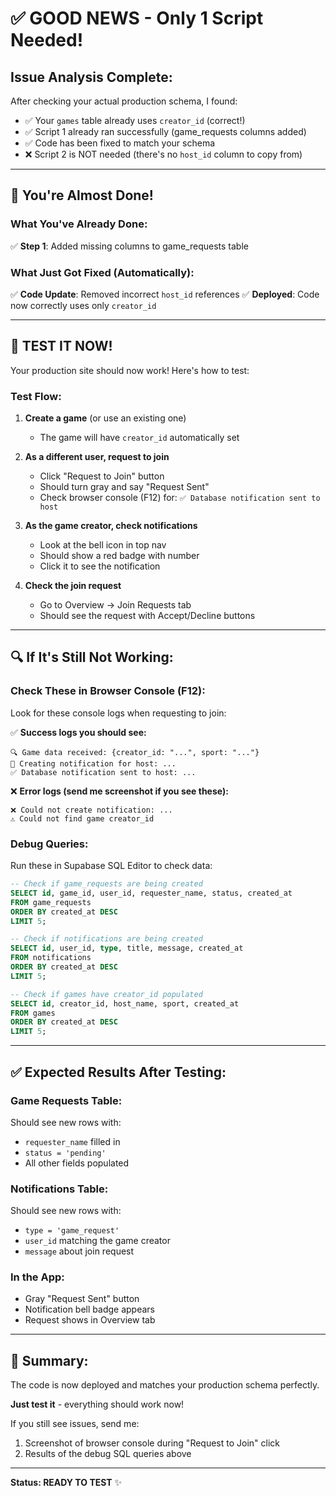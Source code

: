 # ✅ GOOD NEWS - Only 1 Script Needed!

## Issue Analysis Complete:
After checking your actual production schema, I found:
- ✅ Your `games` table already uses `creator_id` (correct!)
- ✅ Script 1 already ran successfully (game_requests columns added)
- ✅ Code has been fixed to match your schema
- ❌ Script 2 is NOT needed (there's no `host_id` column to copy from)

---

## 🎉 You're Almost Done!

### What You've Already Done:
✅ **Step 1**: Added missing columns to game_requests table

### What Just Got Fixed (Automatically):
✅ **Code Update**: Removed incorrect `host_id` references
✅ **Deployed**: Code now correctly uses only `creator_id`

---

## 🧪 TEST IT NOW!

Your production site should now work! Here's how to test:

### Test Flow:
1. **Create a game** (or use an existing one)
   - The game will have `creator_id` automatically set

2. **As a different user, request to join**
   - Click "Request to Join" button
   - Should turn gray and say "Request Sent"
   - Check browser console (F12) for: `✅ Database notification sent to host`

3. **As the game creator, check notifications**
   - Look at the bell icon in top nav
   - Should show a red badge with number
   - Click it to see the notification

4. **Check the join request**
   - Go to Overview → Join Requests tab
   - Should see the request with Accept/Decline buttons

---

## 🔍 If It's Still Not Working:

### Check These in Browser Console (F12):

Look for these console logs when requesting to join:

✅ **Success logs you should see:**
```
🔍 Game data received: {creator_id: "...", sport: "..."}
🎯 Creating notification for host: ...
✅ Database notification sent to host: ...
```

❌ **Error logs (send me screenshot if you see these):**
```
❌ Could not create notification: ...
⚠️ Could not find game creator_id
```

### Debug Queries:

Run these in Supabase SQL Editor to check data:

```sql
-- Check if game_requests are being created
SELECT id, game_id, user_id, requester_name, status, created_at
FROM game_requests
ORDER BY created_at DESC
LIMIT 5;

-- Check if notifications are being created
SELECT id, user_id, type, title, message, created_at
FROM notifications
ORDER BY created_at DESC
LIMIT 5;

-- Check if games have creator_id populated
SELECT id, creator_id, host_name, sport, created_at
FROM games
ORDER BY created_at DESC
LIMIT 5;
```

---

## ✅ Expected Results After Testing:

### Game Requests Table:
Should see new rows with:
- `requester_name` filled in
- `status = 'pending'`
- All other fields populated

### Notifications Table:
Should see new rows with:
- `type = 'game_request'`
- `user_id` matching the game creator
- `message` about join request

### In the App:
- Gray "Request Sent" button
- Notification bell badge appears
- Request shows in Overview tab

---

## 🚀 Summary:

The code is now deployed and matches your production schema perfectly.

**Just test it** - everything should work now!

If you still see issues, send me:
1. Screenshot of browser console during "Request to Join" click
2. Results of the debug SQL queries above

---

**Status: READY TO TEST** ✨
